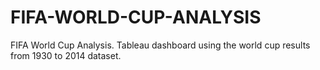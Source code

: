 # FIFA-WORLD-CUP-ANALYSIS
FIFA World Cup Analysis. Tableau dashboard using the world cup results from 1930 to 2014 dataset.
